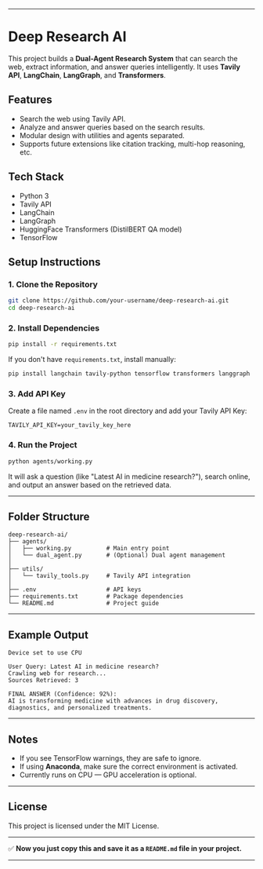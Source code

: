 

---

# Deep Research AI

This project builds a **Dual-Agent Research System** that can search the web, extract information, and answer queries intelligently. It uses **Tavily API**, **LangChain**, **LangGraph**, and **Transformers**.

## Features
- Search the web using Tavily API.
- Analyze and answer queries based on the search results.
- Modular design with utilities and agents separated.
- Supports future extensions like citation tracking, multi-hop reasoning, etc.

## Tech Stack
- Python 3
- Tavily API
- LangChain
- LangGraph
- HuggingFace Transformers (DistilBERT QA model)
- TensorFlow

## Setup Instructions

### 1. Clone the Repository
```bash
git clone https://github.com/your-username/deep-research-ai.git
cd deep-research-ai
```

### 2. Install Dependencies
```bash
pip install -r requirements.txt
```

If you don't have `requirements.txt`, install manually:
```bash
pip install langchain tavily-python tensorflow transformers langgraph
```

### 3. Add API Key
Create a file named `.env` in the root directory and add your Tavily API Key:
```env
TAVILY_API_KEY=your_tavily_key_here
```

### 4. Run the Project
```bash
python agents/working.py
```

It will ask a question (like "Latest AI in medicine research?"), search online, and output an answer based on the retrieved data.

---

## Folder Structure

```
deep-research-ai/
├── agents/
│   ├── working.py          # Main entry point
│   └── dual_agent.py       # (Optional) Dual agent management
│
├── utils/
│   └── tavily_tools.py     # Tavily API integration
│
├── .env                    # API keys
├── requirements.txt        # Package dependencies
└── README.md               # Project guide
```

---

## Example Output

```
Device set to use CPU

User Query: Latest AI in medicine research?
Crawling web for research...
Sources Retrieved: 3

FINAL ANSWER (Confidence: 92%):
AI is transforming medicine with advances in drug discovery, diagnostics, and personalized treatments.
```

---

## Notes
- If you see TensorFlow warnings, they are safe to ignore.
- If using **Anaconda**, make sure the correct environment is activated.
- Currently runs on CPU — GPU acceleration is optional.

---

## License

This project is licensed under the MIT License.

---

✅ **Now you just copy this and save it as a `README.md` file in your project.**

---

